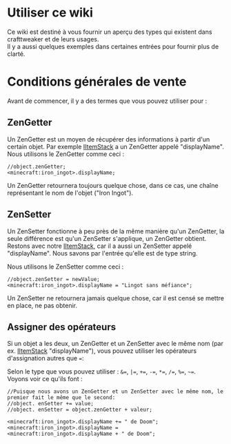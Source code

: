 # Utiliser ce wiki

Ce wiki est destiné à vous fournir un aperçu des types qui existent dans crafttweaker et de leurs usages.  
Il y a aussi quelques exemples dans certaines entrées pour fournir plus de clarté.

# Conditions générales de vente

Avant de commencer, il y a des termes que vous pouvez utiliser pour :

## ZenGetter

Un ZenGetter est un moyen de récupérer des informations à partir d'un certain objet. Par exemple [IItemStack](/Vanilla/Items/IItemStack/) a un ZenGetter appelé "displayName".  
Nous utilisons le ZenGetter comme ceci :

```zenscript
//object.zenGetter;
<minecraft:iron_ingot>.displayName;
```

Un ZenGetter retournera toujours quelque chose, dans ce cas, une chaîne représentant le nom de l'objet ("Iron Ingot").

## ZenSetter

Un ZenSetter fonctionne à peu près de la même manière qu'un ZenGetter, la seule différence est qu'un ZenSetter s'applique, un ZenGetter obtient.  
Restons avec notre [IItemStack](/Vanilla/Items/IItemStack/), car il a aussi un ZenSetter appelé "displayName". Nous savons par l'entrée qu'elle est de type string.

Nous utilisons le ZenSetter comme ceci :

```zenscript
//object.zenSetter = newValue;
<minecraft:iron_ingot>.displayName = "Lingot sans méfiance";
```

Un ZenSetter ne retournera jamais quelque chose, car il est censé se mettre en place, ne pas obtenir.

## Assigner des opérateurs

Si un objet a les deux, un ZenGetter et un ZenSetter avec le même nom (par ex. [IItemStack](/Vanilla/Items/IItemStack/) "displayName"), vous pouvez utiliser les opérateurs d'assignation autres que `=`:

Selon le type que vous pouvez utiliser : `&=`, `|=`, `+=`, `-=`, `*=`, `/=`, `%=`, `~=`.  
Voyons voir ce qu'ils font :

```zenscript
//Puisque nous avons un ZenGetter et un ZenSetter avec le même nom, le premier fait le même que le second:
//object. enSetter += value;
//object. enSetter = object.zenGetter + valeur;

<minecraft:iron_ingot>.displayName += " de Doom";
<minecraft:iron_ingot>.displayName = <minecraft:iron_ingot>.displayName + " de Doom";
```